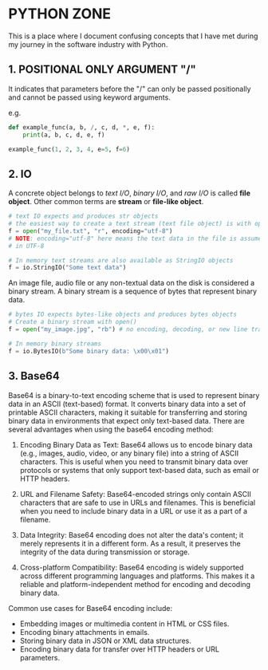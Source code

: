 # PYTHON ZONE

This is a place where I document confusing concepts that I have met during my journey in the
software industry with Python.

## 1. POSITIONAL ONLY ARGUMENT "/"

It indicates that parameters before the "/" can only be passed positionally
and cannot be passed using keyword arguments.

e.g.

```python
def example_func(a, b, /, c, d, *, e, f):
    print(a, b, c, d, e, f)

example_func(1, 2, 3, 4, e=5, f=6)
```

## 2. IO

A concrete object belongs to *text I/O*, *binary I/O*, and *raw I/O* is called **file object**. Other common terms are **stream** or **file-like object**.

```python
# text IO expects and produces str objects
# the easiest way to create a text stream (text file object) is with open()
f = open("my_file.txt", "r", encoding="utf-8")
# NOTE: encoding="utf-8" here means the text data in the file is assumed to be encoded
# in UTF-8

# In memory text streams are also available as StringIO objects
f = io.StringIO("Some text data")
```

An image file, audio file or any non-textual data on the disk is considered a binary stream.
A binary stream is a sequence of bytes that represent binary data.

```python
# bytes IO expects bytes-like objects and produces bytes objects
# Create a binary stream with open()
f = open("my_image.jpg", "rb") # no encoding, decoding, or new line translation is performed

# In memory binary streams
f = io.BytesIO(b"Some binary data: \x00\x01")
```

## 3. Base64

Base64 is a binary-to-text encoding scheme that is used to represent binary data in an ASCII (text-based) format. It converts binary data into a set of printable ASCII characters, making it suitable for transferring and storing binary data in environments that expect only text-based data. There are several advantages when using the base64 encoding method:

1. Encoding Binary Data as Text: Base64 allows us to encode binary data (e.g., images, audio, video, or any binary file) into a string of ASCII characters. This is useful when you need to transmit binary data over protocols or systems that only support text-based data, such as email or HTTP headers.

2. URL and Filename Safety: Base64-encoded strings only contain ASCII characters that are safe to use in URLs and filenames. This is beneficial when you need to include binary data in a URL or use it as a part of a filename.

3. Data Integrity: Base64 encoding does not alter the data's content; it merely represents it in a different form. As a result, it preserves the integrity of the data during transmission or storage.

4. Cross-platform Compatibility: Base64 encoding is widely supported across different programming languages and platforms. This makes it a reliable and platform-independent method for encoding and decoding binary data.

Common use cases for Base64 encoding include:

- Embedding images or multimedia content in HTML or CSS files.
- Encoding binary attachments in emails.
- Storing binary data in JSON or XML data structures.
- Encoding binary data for transfer over HTTP headers or URL parameters.
